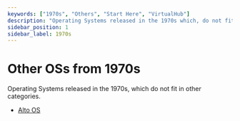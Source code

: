 ```yaml
---
keywords: ["1970s", "Others", "Start Here", "VirtualHub"]
description: "Operating Systems released in the 1970s which, do not fit in other categories."
sidebar_position: 1
sidebar_label: 1970s
---
```


# Other OSs from 1970s

Operating Systems released in the 1970s, which do not fit in other categories.

- [Alto OS](/1970s/1973/alto-os/)
